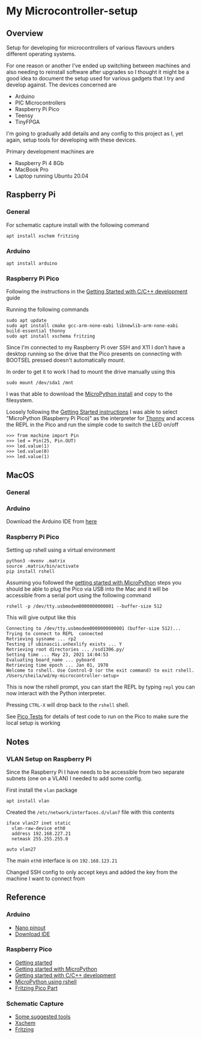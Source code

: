# My Microcontroller-setup

## Overview

Setup for developing for microcontrollers of various flavours unders different operating systems.

For one reason or another I've ended up switching between machines and also needing to reinstall 
software after upgrades so I thought it might be a good idea to document the setup used for various
gadgets that I try and develop against.  The devices concerned are

* Arduino
* PIC Microcontrollers
* Raspberry Pi Pico
* Teensy
* TinyFPGA

I'm going to gradually add details and any config to this project as I, yet again, setup tools 
for developing with these devices.

Primary development machines are

* Raspberry Pi 4 8Gb
* MacBook Pro
* Laptop running Ubuntu 20.04



## Raspberry Pi


### General

For schematic capture install with the following command

```
apt install xschem fritzing
```


### Arduino 

```
apt install arduino
```




### Raspberry Pi Pico

Following the instructions in the [Getting Started with C/C++ development](https://datasheets.raspberrypi.org/pico/getting-started-with-pico.pdf) guide

Running the following commands

```
sudo apt update
sudo apt install cmake gcc-arm-none-eabi libnewlib-arm-none-eabi build-essential thonny
sudo apt install xschema fritzing
```

Since I'm connected to my Raspberry Pi over SSH and X11 I don't have a desktop running so the drive that the 
Pico presents on connecting with BOOTSEL pressed doesn't automatically mount.

In order to get it to work I had to mount the drive manually using this

```
sudo mount /dev/sda1 /mnt
```

I was that able to download the [MicroPython install](https://micropython.org/download/rp2-pico/rp2-pico-latest.uf2) and 
copy to the filesystem.

Loosely following the [Getting Started instructions](https://projects.raspberrypi.org/en/projects/getting-started-with-the-pico/3) I
was able to select "MicroPython (Raspberry Pi Pico)" as the interpreter for [Thonny](https://thonny.org) and access the REPL in the 
Pico and run the simple code to switch the LED on/off

```
>>> from machine import Pin
>>> led = Pin(25, Pin.OUT)
>>> led.value(1)
>>> led.value(0)
>>> led.value(1)
```



## MacOS

### General



### Arduino

Download the Arduino IDE from [here](https://www.arduino.cc/en/software)


### Raspberry Pi Pico

Setting up rshell using a virtual environment

```
python3 -mvenv .matrix
source .matrix/bin/activate
pip install rshell
```

Assuming you followed the [getting started with MicroPython](https://www.raspberrypi.org/documentation/rp2040/getting-started/#getting-started-with-micropython) steps you should be able to plug the Pico via USB into the Mac and it will be accessible from a serial port using the following command

```
rshell -p /dev/tty.usbmodem0000000000001 --buffer-size 512
```

This will give output like this

```
Connecting to /dev/tty.usbmodem0000000000001 (buffer-size 512)...
Trying to connect to REPL  connected
Retrieving sysname ... rp2
Testing if ubinascii.unhexlify exists ... Y
Retrieving root directories ... /ssd1306.py/
Setting time ... May 23, 2021 14:04:53
Evaluating board_name ... pyboard
Retrieving time epoch ... Jan 01, 1970
Welcome to rshell. Use Control-D (or the exit command) to exit rshell.
/Users/sheila/wd/my-microcontroller-setup>
```

This is now the rshell prompt, you can start the REPL by typing `repl` you can now interact with the Python interpreter.

Pressing `CTRL-X` will drop back to the `rshell` shell.

See [Pico Tests](pico/tests.md) for details of test code to run on the Pico to make sure the local setup is working



## Notes

### VLAN Setup on Raspberry Pi

Since the Raspberry Pi I have needs to be accessible from two separate subnets (one on a VLAN) I 
needed to add some config.

First install the `vlan` package

```
apt install vlan
```

Created the `/etc/network/interfaces.d/vlan7` file with this contents

```
iface vlan27 inet static
  vlan-raw-device eth0
  address 192.168.227.21
  netmask 255.255.255.0
  
auto vlan27
```

The main `eth0` interface is on `192.168.123.21`

Changed SSH config to only accept keys and added the key from the machine I want to connect from



## Reference

### Arduino
 
* [Nano pinout](https://www.makerguides.com/arduino-nano/)
* [Download IDE](https://www.arduino.cc/en/software)

### Raspberry Pico

* [Getting started](https://www.raspberrypi.org/documentation/rp2040/getting-started/)
* [Getting started with MicroPython](https://www.raspberrypi.org/documentation/rp2040/getting-started/#getting-started-with-micropython)
* [Getting started with C/C++ development](https://datasheets.raspberrypi.org/pico/getting-started-with-pico.pdf)
* [MicroPython using rshell](https://www.twilio.com/blog/programming-raspberry-pi-pico-microcontroller-micropython)
* [Fritzing Pico Part](https://datasheets.raspberrypi.org/pico/Pico-R3-Fritzing.fzpz)


### Schematic Capture

* [Some suggested tools](https://linuxhint.com/best_circuit_design_tools/)
* [Xschem](https://xschem.sourceforge.io/stefan/index.html)
* [Fritzing](https://fritzing.org/download/)

